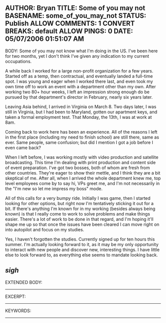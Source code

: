 AUTHOR: Bryan
TITLE: Some of you may not
BASENAME: some_of_you_may_not
STATUS: Publish
ALLOW COMMENTS: 1
CONVERT BREAKS: __default__
ALLOW PINGS: 0
DATE: 05/07/2006 01:51:07 AM
-----
BODY:
Some of you may not know what I'm doing in the US. I've been here for two months, yet I don't think I've given any indication to my current occupations.

A while back I worked for a large non-profit organization for a few years. Started off as a temp, then contractual, and eventually landed a full-time spot. l was young and eager when I worked there last, and even took my own time off to work an event with a department other than my own. After working two 80+ hour weeks, I left an impression strong enough do be pursued by that department's director in February, nearly six years later. 

Leaving Asia behind, I arrived in Virginia on March 8. Two days later, I was still in Virginia, but I had been to Maryland, gotten our apartment keys, and taken a formal employment test. That Monday, the 13th, I was at work at 8am.

Coming back to work here has been an experience. All of the reasons I left in the first place (including my need to finish school) are still there, same as ever. Same people, same confusion; but did I mention I got a job before I even came back?

When I left before, I was working mostly with video production and satellite broadcasting. This time I'm dealing with print production and content side of event preparation. I've got two bosses, both of whom are fresh from other countries. They're eager to show their mettle, and I think they are a bit skeptical of me. After all, when I arrived the whole department knew me, top level employees come by to say hi, VPs greet me, and I'm not necessarily in the "I'm new so let me impress my boss" mode.

All of this calls for a very bumpy ride. Initially I was game, then I started looking for other options, but right now I'm tentatively sticking it out for a bit. If there's anything I'm known for in my working (besides always being known) is that I really come to work to solve problems and make things easier. There's a lot of work to be done in that regard, and I'm hoping it'll shape me up so that once the issues have been cleared I can move right on into autopilot and focus on my studies.

Yes, I haven't forgotten the studies. Currently signed up for ten hours this summer. I'm actually looking forward to it, as it may be my only opportunity to interact with new people and discover new, interesting things. I have little else to look forward to, as everything else seems to mandate looking back. 

*sigh*
-----
EXTENDED BODY:

-----
EXCERPT:

-----
KEYWORDS:

-----



